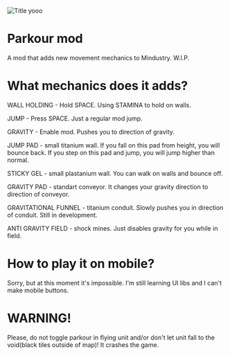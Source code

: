 ![Title yooo](https://user-images.githubusercontent.com/71168720/165684565-b8f76a46-07a1-432c-b211-87536cf64f60.png)
# Parkour mod
A mod that adds new movement mechanics to Mindustry. W.I.P.

# What mechanics does it adds?
WALL HOLDING - Hold SPACE. Using STAMINA to hold on walls.

JUMP - Press SPACE. Just a regular mod jump.

GRAVITY - Enable mod. Pushes you to direction of gravity.

JUMP PAD - small titanium wall. If you fall on this pad from height, you will bounce back. If you step on this pad and jump, you will jump higher than normal.

STICKY GEL - small plastanium wall. You can walk on walls and bounce off.

GRAVITY PAD - standart conveyor. It changes your gravity direction to direction of conveyor.

GRAVITATIONAL FUNNEL - titanium conduit. Slowly pushes you in direction of conduit. Still in development.

ANTI GRAVITY FIELD - shock mines. Just disables gravity for you while in field.

# How to play it on mobile?
Sorry, but at this moment it's impossible. I'm still learning UI libs and I can't make mobile buttons.

# WARNING!
Please, do not toggle parkour in flying unit and/or don't let unit fall to the void(black tiles outside of map)! It crashes the game.
